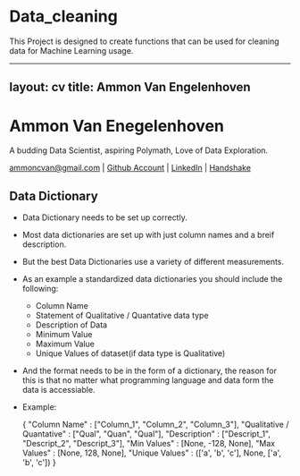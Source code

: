 # Data_cleaning
 This Project is designed to create functions that can be used for cleaning data for Machine Learning usage.

---
layout: cv
title: Ammon Van Engelenhoven
---
# Ammon Van Enegelenhoven
A budding Data Scientist, aspiring Polymath, Love of Data Exploration.

<div id="webaddress">
<a href="ammoncvan@gmail.com">ammoncvan@gmail.com</a>
| <a href="https://github.com/vanman247">Github Account</a>
| <a href="www.linkedin.com/in/ammon-van-engelenhoven">LinkedIn</a>
| <a href="https://app.joinhandshake.com/stu/users/12645338">Handshake</a>
</div>

## Data Dictionary

- Data Dictionary needs to be set up correctly.

- Most data dictionaries are set up with just column names and a breif description.

- But the best Data Dictionaries use a variety of different measurements.

- As an example a standardized data dictionaries you should include the following:

    - Column Name
    - Statement of Qualitative / Quantative data type
    - Description of Data
    - Minimum Value
    - Maximum Value
    - Unique Values of dataset(if data type is Qualitative)

- And the format needs to be in the form of a dictionary, the reason for this is that no matter what programming language and data form the data is accessiable.

- Example:

    {
    "Column Name" : ["Column_1", "Column_2", "Column_3"],
    "Qualitative / Quantative" : ["Qual", "Quan", "Qual"],
    "Description" : ["Descript_1", "Descript_2", "Descript_3"],
    "Min Values" : [None, -128, None],
    "Max Values" : [None, 128, None],
    "Unique Values" : (['a', 'b', 'c'], None, ['a', 'b', 'c'])
    }

<!-- ### Footer

Last updated: May 2013